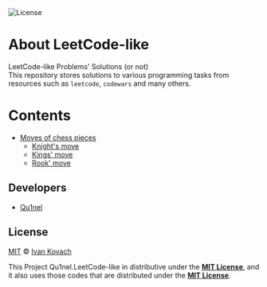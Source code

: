 <img src="https://img.shields.io/github/license/Qu1nel/LeetCode-like?color=g" alt="License" />

# About LeetCode-like

LeetCode-like Problems' Solutions (or not)\
This repository stores solutions to various programming tasks from resources such as `leetcode`, `codewars` and many others.

# Contents

- [Moves of chess pieces](./Chess)
  - [Knight's move](./Chess/Knight's%20move)
  - [Kings' move](./Chess/King's%20move)
  - [Rook' move](./Chess/Rook's%20move)

## Developers

- [Qu1nel](https://github.com/Qu1nel)

## License

[MIT](./LICENSE) © [Ivan Kovach](https://github.com/Qu1nel/)

This Project Qu1nel.LeetCode-like in distributive under the **[MIT License](./LICENSE)**, and it also uses those codes that are
distributed under the **[MIT License](./LICENSE)**.
